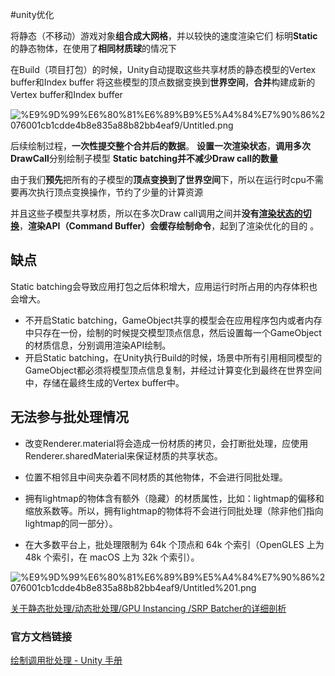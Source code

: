 #unity优化 

将静态（不移动）游戏对象**组合成大网格**，并以较快的速度渲染它们
标明**Static**的静态物体，在使用了**相同材质球**的情况下

在Build（项目打包）的时候，Unity自动提取这些共享材质的静态模型的Vertex buffer和Index buffer
将这些模型的顶点数据变换到**世界空间**，**合并**构建成新的Vertex buffer和Index buffer

![%E9%9D%99%E6%80%81%E6%89%B9%E5%A4%84%E7%90%86%2076001cb1cdde4b8e835a88b82bb4eaf9/Untitled.png](静态批处理原理.png)

后续绘制过程，**一次性提交整个合并后的数据**。
**设置一次渲染状态**，**调用多次DrawCall**分别绘制子模型
**Static batching并不减少Draw call的数量**

由于我们**预先**把所有的子模型的**顶点变换到了世界空间**下，所以在运行时cpu不需要再次执行顶点变换操作，节约了少量的计算资源

并且这些子模型共享材质，所以在多次Draw call调用之间并**没有[渲染状态的切换](渲染管线流程.md)**，**渲染API（Command Buffer）会缓存绘制命令**，起到了渲染优化的目的 。

## 缺点
Static batching会导致应用打包之后体积增大，应用运行时所占用的内存体积也会增大。

- 不开启Static batching，GameObject共享的模型会在应用程序包内或者内存中只存在一份，绘制的时候提交模型顶点信息，然后设置每一个GameObject的材质信息，分别调用渲染API绘制。
- 开启Static batching，在Unity执行Build的时候，场景中所有引用相同模型的GameObject都必须将模型顶点信息复制，并经过计算变化到最终在世界空间中，存储在最终生成的Vertex buffer中。

## 无法参与批处理情况
- 改变Renderer.material将会造成一份材质的拷贝，会打断批处理，应使用Renderer.sharedMaterial来保证材质的共享状态。
- 位置不相邻且中间夹杂着不同材质的其他物体，不会进行同批处理。
- 拥有lightmap的物体含有额外（隐藏）的材质属性，比如：lightmap的偏移和缩放系数等。所以，拥有lightmap的物体将不会进行同批处理（除非他们指向lightmap的同一部分）。

- 在大多数平台上，批处理限制为 64k 个顶点和 64k 个索引（OpenGLES 上为 48k 个索引，在 macOS 上为 32k 个索引）。

![%E9%9D%99%E6%80%81%E6%89%B9%E5%A4%84%E7%90%86%2076001cb1cdde4b8e835a88b82bb4eaf9/Untitled%201.png](静态批处理流程图.png)

[关于静态批处理/动态批处理/GPU Instancing /SRP Batcher的详细剖析](https://zhuanlan.zhihu.com/p/98642798)

### 官方文档链接

[绘制调用批处理 - Unity 手册](http://docs.unity3d.com/cn/current/Manual/DrawCallBatching.html)
